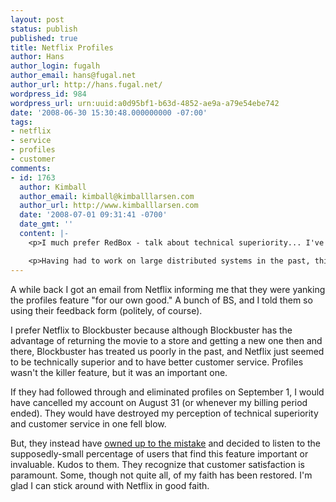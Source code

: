 ```yaml
---
layout: post
status: publish
published: true
title: Netflix Profiles
author: Hans
author_login: fugalh
author_email: hans@fugal.net
author_url: http://hans.fugal.net/
wordpress_id: 984
wordpress_url: urn:uuid:a0d95bf1-b63d-4852-ae9a-a79e54ebe742
date: '2008-06-30 15:30:48.000000000 -07:00'
tags:
- netflix
- service
- profiles
- customer
comments:
- id: 1763
  author: Kimball
  author_email: kimball@kimballlarsen.com
  author_url: http://www.kimballlarsen.com
  date: '2008-07-01 09:31:41 -0700'
  date_gmt: ''
  content: |-
    <p>I much prefer RedBox - talk about technical superiority... I've been sitting in the parking lot of a grocery store using free wifi from a nearby coffee shop to to surf the RedBox website and place a movie on hold.  I then close the laptop, walk the 20 feet to the redbox machine, swipe my credit card and the movie just pops out.</p>

    <p>Having had to work on large distributed systems in the past, this is pretty slick.</p>
---
```

<p>A while back I got an email from Netflix informing me that they were yanking the profiles feature "for our own good." A bunch of BS, and I told them so using their feedback form (politely, of course).</p>

<p>I prefer Netflix to Blockbuster because although Blockbuster has the advantage of returning the movie to a store and getting a new one then and there, Blockbuster has treated us poorly in the past, and Netflix just seemed to be technically superior and to have better customer service. Profiles wasn't the killer feature, but it was an important one.</p>

<p>If they had followed through and eliminated profiles on September 1, I would have cancelled my account on August 31 (or whenever my billing period ended). They would have destroyed my perception of technical superiority and customer service in one fell blow.</p>

<p>But, they instead have <a href="http://blog.netflix.com/2008/06/profiles-feature-not-going-away.html">owned up to the mistake</a> and decided to listen to the supposedly-small percentage of users that find this feature important or invaluable. Kudos to them. They recognize that customer satisfaction is paramount. Some, though not quite all, of my faith has been restored. I'm glad I can stick around with Netflix in good faith.</p>
